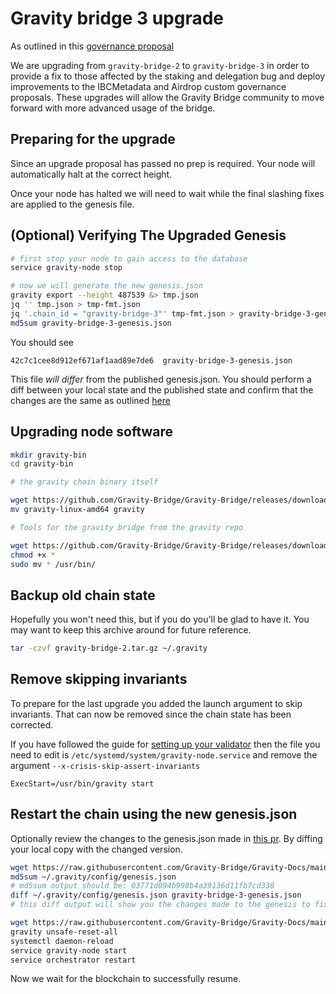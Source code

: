 # Gravity bridge 3 upgrade

As outlined in this [governance proposal](https://www.mintscan.io/gravity-bridge/proposals/6)

We are upgrading from `gravity-bridge-2` to `gravity-bridge-3` in order to provide a fix to those affected by the staking and delegation bug and deploy improvements to the IBCMetadata and Airdrop custom governance proposals. These upgrades will allow the Gravity Bridge community to move forward with more advanced usage of the bridge.

## Preparing for the upgrade

Since an upgrade proposal has passed no prep is required. Your node will automatically halt at the correct height.

Once your node has halted we will need to wait while the final slashing fixes are applied to the genesis file.

## (Optional) Verifying The Upgraded Genesis

```bash
# first stop your node to gain access to the database
service gravity-node stop

# now we will generate the new genesis.json
gravity export --height 487539 &> tmp.json
jq '' tmp.json > tmp-fmt.json
jq '.chain_id = "gravity-bridge-3"' tmp-fmt.json > gravity-bridge-3-genesis.json
md5sum gravity-bridge-3-genesis.json
```

You should see

```text
42c7c1cee8d912ef671af1aad89e7de6  gravity-bridge-3-genesis.json
```

This file *will differ* from the published genesis.json. You should perform a diff between your local state and the published state and confirm that the changes are the same as outlined [here](https://github.com/Gravity-Bridge/Gravity-Bridge/pull/20)

## Upgrading node software

```bash
mkdir gravity-bin
cd gravity-bin

# the gravity chain binary itself

wget https://github.com/Gravity-Bridge/Gravity-Bridge/releases/download/v1.3.4/gravity-linux-amd64
mv gravity-linux-amd64 gravity

# Tools for the gravity bridge from the gravity repo

wget https://github.com/Gravity-Bridge/Gravity-Bridge/releases/download/v1.3.4/gbt
chmod +x *
sudo mv * /usr/bin/
```

## Backup old chain state

Hopefully you won't need this, but if you do you'll be glad to have it. You may want to keep this archive around for future reference.

```bash
tar -czvf gravity-bridge-2.tar.gz ~/.gravity
```

## Remove skipping invariants

To prepare for the last upgrade you added the launch argument to skip invariants. That can now be removed since the chain state has been corrected.

If you have followed the guide for [setting up your validator](/docs/setting-up-a-validator.md) then the file you need to edit is `/etc/systemd/system/gravity-node.service` and remove the argument `--x-crisis-skip-assert-invariants`

```text
ExecStart=/usr/bin/gravity start
```

## Restart the chain using the new genesis.json

Optionally review the changes to the genesis.json made in [this pr](https://github.com/Gravity-Bridge/Gravity-Docs/pull/306). By diffing your local copy with the changed version.

```bash
wget https://raw.githubusercontent.com/Gravity-Bridge/Gravity-Docs/main/genesis.json -O ~/.gravity/config/genesis.json
md5sum ~/.gravity/config/genesis.json
# md5sum output should be: 03771d094b998b4a39136d11fb7cd338
diff ~/.gravity/config/genesis.json gravity-bridge-3-genesis.json
# this diff output will show you the changes made to the genesis to fix the problem
```

```bash
wget https://raw.githubusercontent.com/Gravity-Bridge/Gravity-Docs/main/genesis.json -O ~/.gravity/config/genesis.json
gravity unsafe-reset-all
systemctl daemon-reload
service gravity-node start
service orchestrator restart
```

Now we wait for the blockchain to successfully resume.

